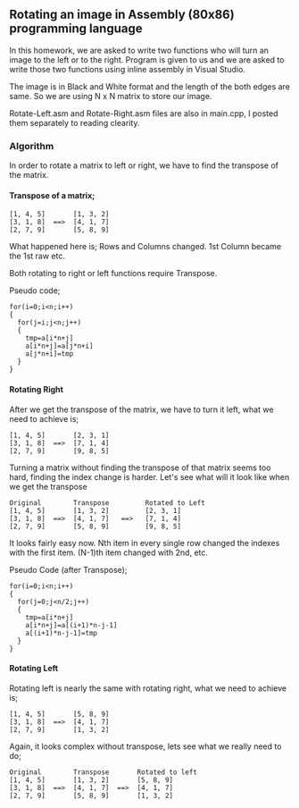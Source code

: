 ## Rotating an image in Assembly (80x86) programming language

In this homework, we are asked to write two functions who will turn an image to the left or to the right. Program is given to us and we are asked to write those two functions using inline assembly in Visual Studio.

The image is in Black and White format and the length of the both edges are same. So we are using N x N matrix to store our image.

Rotate-Left.asm and Rotate-Right.asm files are also in main.cpp, I posted them separately to reading clearity.

### Algorithm

In order to rotate a matrix to left or right, we have to find the transpose of the matrix.

#### Transpose of a matrix;

```
[1, 4, 5]       [1, 3, 2]
[3, 1, 8]  ==>  [4, 1, 7]
[2, 7, 9]       [5, 8, 9]
```

What happened here is; Rows and Columns changed. 1st Column became the 1st raw etc.

Both rotating to right or left functions require Transpose.

Pseudo code;

```
for(i=0;i<n;i++)
{
  for(j=i;j<n;j++)
  {
    tmp=a[i*n+j]
    a[i*n+j]=a[j*n+i]
    a[j*n+i]=tmp
  }
}
```
#### Rotating Right
After we get the transpose of the matrix, we have to turn it left, what we need to achieve is;

```
[1, 4, 5]       [2, 3, 1]
[3, 1, 8]  ==>  [7, 1, 4]
[2, 7, 9]       [9, 8, 5]
```

Turning a matrix without finding the transpose of that matrix seems too hard, finding the index change is harder. Let's see what will it look like when we get the transpose

```
Original        Transpose         Rotated to Left
[1, 4, 5]       [1, 3, 2]         [2, 3, 1]
[3, 1, 8]  ==>  [4, 1, 7]   ==>   [7, 1, 4]
[2, 7, 9]       [5, 8, 9]         [9, 8, 5]
```
It looks fairly easy now. Nth item in every single row changed the indexes with the first item. (N-1)th item changed with 2nd, etc.


Pseudo Code (after Transpose);

```
for(i=0;i<n;i++) 
{
  for(j=0;j<n/2;j++)
  {
    tmp=a[i*n+j]
    a[i*n+j]=a[(i+1)*n-j-1]
    a[(i+1)*n-j-1]=tmp
  }
}
```

#### Rotating Left

Rotating left is nearly the same with rotating right, what we need to achieve is;

```
[1, 4, 5]       [5, 8, 9]
[3, 1, 8]  ==>  [4, 1, 7]
[2, 7, 9]       [1, 3, 2]
```

Again, it looks complex without transpose, lets see what we really need to do;

```
Original        Transpose       Rotated to left
[1, 4, 5]       [1, 3, 2]       [5, 8, 9]
[3, 1, 8]  ==>  [4, 1, 7]  ==>  [4, 1, 7] 
[2, 7, 9]       [5, 8, 9]       [1, 3, 2]
```
